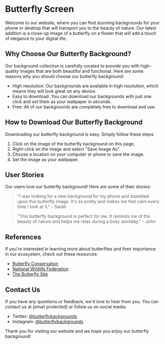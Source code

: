 <!--font:Montserrat-->

# Butterfly Screen

Welcome to our website, where you can find stunning backgrounds for your phone or desktop that will transport you to the beauty of nature. Our latest addition is a close-up image of a butterfly on a flower that will add a touch of elegance to your digital life.

## Why Choose Our Butterfly Background?

Our background collection is carefully curated to provide you with high-quality images that are both beautiful and functional. Here are some reasons why you should choose our butterfly background:

- High resolution: Our backgrounds are available in high resolution, which means they will look great on any device.
- Easy to download: You can download our backgrounds with just one click and set them as your wallpaper in seconds.
- Free: All of our backgrounds are completely free to download and use.

## How to Download Our Butterfly Background

Downloading our butterfly background is easy. Simply follow these steps:

1. Click on the image of the butterfly background on this page.
2. Right-click on the image and select "Save Image As".
3. Choose a location on your computer or phone to save the image.
4. Set the image as your wallpaper.

## User Stories

Our users love our butterfly background! Here are some of their stories:

> "I was looking for a new background for my phone and stumbled upon this butterfly image. It's so pretty and makes me feel calm every time I look at it." - Sarah

> "This butterfly background is perfect for me. It reminds me of the beauty of nature and helps me relax during a busy workday." - John

## References

If you're interested in learning more about butterflies and their importance in our ecosystem, check out these resources:

- [Butterfly Conservation](#)
- [National Wildlife Federation](#)
- [The Butterfly Site](#)

## Contact Us

If you have any questions or feedback, we'd love to hear from you. You can contact us at [email protected] or follow us on social media:

- Twitter: [@butterflybackgrounds](#)
- Instagram: [@butterflybackgrounds](#)

Thank you for visiting our website and we hope you enjoy our butterfly background!

<!--

Write me content for website with wallpaper which alt text is:

"A close-up of a butterfly on a flower"

The name/title of the page should not be 1:1 copy of the alt text but rather a real content of the website which is using this wallpaper.

- Use markdown format 
- Start with heading
- Heading should be short and concise
- The content should look like a real website 
- The website should not be about the wallpaper, wallpaper is just a related background
- Heading should be contain work "wallpaper" or "background"
- Include real sections like references, contact, user stories, etc. use things relevant to the page purpose.
- Feel free to use structure like headings, bullets, numbering, blockquotes, paragraphs, horizontal lines, etc.
- You can use formatting like bold or _italic_
- You can include UTF-8 emojis
- Links should be only #hash anchors (and you can refer to the document itself)
- Do not include images


---


# Beautiful Butterfly Wallpaper for Your Home Screen

Welcome to our website, where you can find the perfect wallpaper for your phone or desktop background. Our latest addition is a stunning close-up of a butterfly on a flower that will bring a touch of nature to your digital life.

## Why Choose Our Butterfly Wallpaper?

Our wallpaper collection is carefully curated to provide you with high-quality images that are both beautiful and functional. Here are some reasons why you should choose our butterfly wallpaper:

- High resolution: Our wallpapers are available in high resolution, which means they will look great on any device.
- Easy to download: You can download our wallpapers with just one click and set them as your background in seconds.
- Free: All of our wallpapers are completely free to download and use.

## How to Download Our Butterfly Wallpaper

Downloading our butterfly wallpaper is easy. Simply follow these steps:

1. Click on the image of the butterfly wallpaper on this page.
2. Right-click on the image and select "Save Image As".
3. Choose a location on your computer or phone to save the image.
4. Set the image as your background.

## User Stories

Our users love our butterfly wallpaper! Here are some of their stories:

> "I was looking for a new wallpaper for my phone and stumbled upon this butterfly image. It's so pretty and makes me happy every time I look at it." - Sarah

> "I'm a nature lover, so this butterfly wallpaper is perfect for me. It reminds me of the beauty of nature even when I'm stuck inside." - John

## References

If you're interested in learning more about butterflies and their importance in our ecosystem, check out these resources:

- [Butterfly Conservation](#)
- [National Wildlife Federation](#)
- [The Butterfly Site](#)

## Contact Us

If you have any questions or feedback, we'd love to hear from you. You can contact us at [email protected] or follow us on social media:

- Twitter: [@butterflywallpapers](#)
- Instagram: [@butterflywallpapers](#)

Thank you for visiting our website and we hope you enjoy our butterfly wallpaper!


---


Heading should not include word "wallpaper". The website should not be about the wallpaper itself, wallpaper is just a related background, rewrite whole content.


---


# Bring Nature to Your Screen with a Beautiful Butterfly Background

Welcome to our website, where you can find stunning backgrounds for your phone or desktop that will transport you to the beauty of nature. Our latest addition is a close-up image of a butterfly on a flower that will add a touch of elegance to your digital life.

## Why Choose Our Butterfly Background?

Our background collection is carefully curated to provide you with high-quality images that are both beautiful and functional. Here are some reasons why you should choose our butterfly background:

- High resolution: Our backgrounds are available in high resolution, which means they will look great on any device.
- Easy to download: You can download our backgrounds with just one click and set them as your wallpaper in seconds.
- Free: All of our backgrounds are completely free to download and use.

## How to Download Our Butterfly Background

Downloading our butterfly background is easy. Simply follow these steps:

1. Click on the image of the butterfly background on this page.
2. Right-click on the image and select "Save Image As".
3. Choose a location on your computer or phone to save the image.
4. Set the image as your wallpaper.

## User Stories

Our users love our butterfly background! Here are some of their stories:

> "I was looking for a new background for my phone and stumbled upon this butterfly image. It's so pretty and makes me feel calm every time I look at it." - Sarah

> "This butterfly background is perfect for me. It reminds me of the beauty of nature and helps me relax during a busy workday." - John

## References

If you're interested in learning more about butterflies and their importance in our ecosystem, check out these resources:

- [Butterfly Conservation](#)
- [National Wildlife Federation](#)
- [The Butterfly Site](#)

## Contact Us

If you have any questions or feedback, we'd love to hear from you. You can contact us at [email protected] or follow us on social media:

- Twitter: [@butterflybackgrounds](#)
- Instagram: [@butterflybackgrounds](#)

Thank you for visiting our website and we hope you enjoy our butterfly background!


---


Write me a Google font which is best fitting for the website.

Pick from the list:
- Roboto
- Cormorant Garamond
- Great Vibes
- Barlow Condensed
- Creepster
- Cinzel Decorative
- Inter
- Lobster
- Open Sans
- Exo 2
- Futura
- Cinzel
- Alegreya
- Raleway
- Montserrat
- Poppins
- IBM Plex Sans
- Cabin
- Orbitron
- Playfair Display
- Dancing Script
- Lato


Write just the font name nothing else.


---


Montserrat

-->
